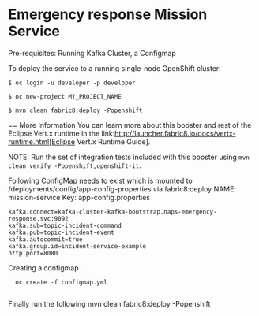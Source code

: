 Emergency response Mission Service 
=========

Pre-requisites: Running Kafka Cluster, a Configmap

To deploy the service to a running single-node OpenShift cluster:

   ```
$ oc login -u developer -p developer

$ oc new-project MY_PROJECT_NAME

$ mvn clean fabric8:deploy -Popenshift

   ```

== More Information
You can learn more about this booster and rest of the Eclipse Vert.x runtime in the link:http://launcher.fabric8.io/docs/vertx-runtime.html[Eclipse Vert.x Runtime Guide].

NOTE: Run the set of integration tests included with this booster using `mvn clean verify -Popenshift,openshift-it`.


Following ConfigMap needs to exist which is mounted to /deployments/config/app-config-properties via fabric8:deploy
NAME: mission-service
Key: app-config.properties

   ```
kafka.connect=kafka-cluster-kafka-bootstrap.naps-emergency-response.svc:9092
kafka.sub=topic-incident-command
kafka.pub=topic-incident-event
kafka.autocommit=true
kafka.group.id=incident-service-example
http.port=8080
   ```
   
Creating a configmap
 ```
   oc create -f configmap.yml
   
   ```
   
Finally run the following
mvn clean fabric8:deploy -Popenshift   


